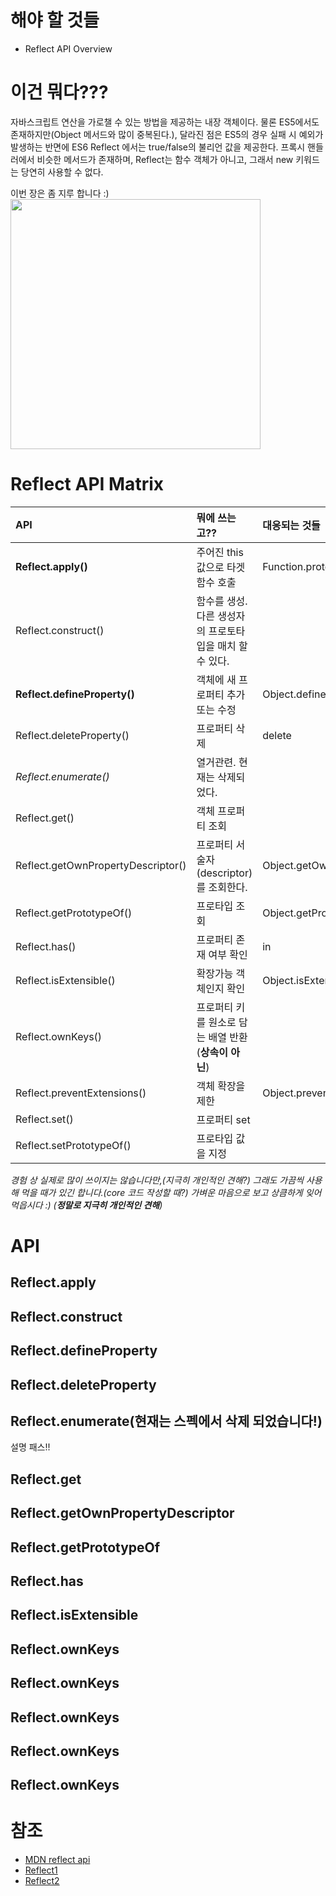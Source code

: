 # 해야 할 것들
* Reflect API Overview
  
# 이건 뭐다???
자바스크립트 연산을 가로챌 수 있는 방법을 제공하는 내장 객체이다. 물론 ES5에서도 존재하지만(Object 메서드와 많이 중복된다.), 달라진 점은 ES5의 경우 실패 시 예외가 발생하는 반면에 ES6 Reflect 에서는 true/false의 불리언 값을 제공한다. 프록시 핸들러에서 비슷한 메서드가 존재하며, Reflect는 함수 객체가 아니고, 그래서 new 키워드는 당연히 사용할 수 없다.  
  
이번 장은 좀 지루 합니다 :)   
<img src='http://cfile22.uf.tistory.com/image/245CAA3C559989F122F9DE' width='400'/>

# Reflect API Matrix
| API | 뭐에 쓰는고?? | 대응되는 것들 |
| :--- | :--- | :--- |
| **Reflect.apply()**| 주어진 this값으로 타겟 함수 호출 | Function.prototype.apply() |
| Reflect.construct()| 함수를 생성. 다른 생성자의 프로토타입을 매치 할 수 있다. | |
| **Reflect.defineProperty()**| 객체에 새 프로퍼티 추가 또는 수정 |  Object.defineProperty() |
| Reflect.deleteProperty()| 프로퍼티 삭제 | delete |
| _Reflect.enumerate()_| 열거관련. 현재는 삭제되었다. |  |
| Reflect.get()| 객체 프로퍼티 조회 | |
| Reflect.getOwnPropertyDescriptor()| 프로퍼티 서술자(descriptor)를 조회한다. | Object.getOwnPropertyDescriptor()|
| Reflect.getPrototypeOf()| 프로타입 조회 | Object.getPrototypeOf() |
| Reflect.has()| 프로퍼티 존재 여부 확인 | in |
| Reflect.isExtensible()| 확장가능 객체인지 확인 | Object.isExtensible()|
| Reflect.ownKeys()| 프로퍼티 키를 원소로 담는 배열 반환(**상속이 아닌**) | |
| Reflect.preventExtensions()| 객체 확장을 제한 | Object.preventExtensions()|
| Reflect.set()| 프로퍼티 set | |
| Reflect.setPrototypeOf()| 프로타입 값을 지정 | |
  
_경험 상 실제로 많이 쓰이지는 않습니다만,(지극히 개인적인 견해?) 그래도 가끔씩 사용해 먹을 때가 있긴 합니다.(core 코드 작성할 때?) 가벼운 마음으로 보고 상큼하게 잊어 먹읍시다 :) (**정말로 지극히 개인적인 견해**)_

# API
## Reflect.apply
## Reflect.construct
## Reflect.defineProperty
## Reflect.deleteProperty
## Reflect.enumerate(**현재는 스펙에서 삭제 되었습니다!**)
설명 패스!!
## Reflect.get
## Reflect.getOwnPropertyDescriptor
## Reflect.getPrototypeOf
## Reflect.has
## Reflect.isExtensible
## Reflect.ownKeys
## Reflect.ownKeys
## Reflect.ownKeys
## Reflect.ownKeys
## Reflect.ownKeys


# 참조
* [MDN reflect api](https://developer.mozilla.org/ko/docs/Web/JavaScript/Reference/Global_Objects/Reflect)
* [Reflect1](http://codepen.io/otwm/pen/YWgAYP)
* [Reflect2](http://codepen.io/otwm/pen/wWOPry?editors=0011)